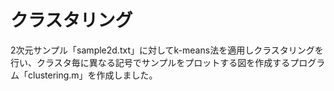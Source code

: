 # クラスタリング
2次元サンプル「sample2d.txt」に対してk-means法を適用しクラスタリングを行い、クラスタ毎に異なる記号でサンプルをプロットする図を作成するプログラム「clustering.m」を作成しました。
